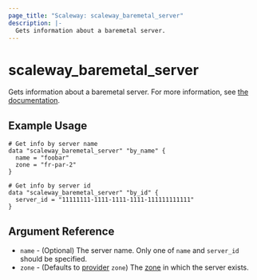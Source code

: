 ```yaml
---
page_title: "Scaleway: scaleway_baremetal_server"
description: |-
  Gets information about a baremetal server.
---
```


# scaleway_baremetal_server

Gets information about a baremetal server.
For more information, see [the documentation](https://developers.scaleway.com/en/products/baremetal/api).

## Example Usage

```hcl
# Get info by server name
data "scaleway_baremetal_server" "by_name" {
  name = "foobar"
  zone = "fr-par-2"
}

# Get info by server id
data "scaleway_baremetal_server" "by_id" {
  server_id = "11111111-1111-1111-1111-111111111111"
}
```

## Argument Reference

- `name` - (Optional) The server name. Only one of `name` and `server_id` should be specified.
- `zone` - (Defaults to [provider](../index.md#zone) `zone`) The [zone](../guides/regions_and_zones.md#zones) in which the server exists.

